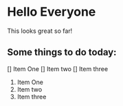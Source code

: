 # Hello Everyone


This looks great so far!

## Some things to do today:
[] Item One
[] Item two
[] Item three

1. Item One
2. Item two
3. Item three
